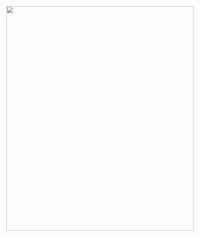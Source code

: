 

<img src="https://user-images.githubusercontent.com/107023977/229206210-531d9c4c-3165-42cc-958c-51f0678e5c69.jpg" width="500" height = "600">
